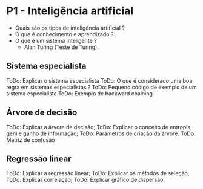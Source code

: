 # P1 - Inteligência artificial

- Quais são os tipos de inteligência artificial ?
- O que é conhecimento e aprendizado ?
- O que é um sistema inteligênte ?
	- Alan Turing (Teste de Turing).

## Sistema especialista

ToDo: Explicar o sistema especialista
ToDo: O que é considerado uma boa regra em sistemas especialistas ?
ToDo: Pequeno código de exemplo de um sistema especialista
ToDo: Exemplo de backward chaining

## Árvore de decisão

ToDo: Explicar a árvore de decisão;
ToDo: Explicar o conceito de entropia, geni e ganho de informação;
ToDo: Parâmetros de criação da árvore.
ToDo: Matriz de confusão

## Regressão linear

ToDo: Explicar a regressão linear;
ToDo: Explicar os métodos de seleção;
ToDo: Explicar correlação;
ToDo: Explicar gráfico de dispersão


